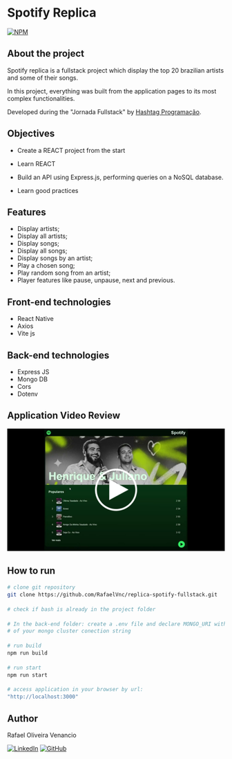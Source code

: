 # Spotify Replica
[![NPM](https://img.shields.io/npm/l/react)](https://github.com/RafaelVnc/replica-spotify-fullstack/blob/main/LICENSE) 

## About the project
Spotify replica is a fullstack project which display the top 20 brazilian artists and some of their songs.

In this project, everything was built from the application pages to its most complex functionalities.

Developed during the "Jornada Fullstack" by [Hashtag Programação](https://www.youtube.com/@HashtagProgramacao).

## Objectives
- Create a REACT project from the start

- Learn REACT

- Build an API using Express.js, performing queries on a NoSQL database.

- Learn good practices

## Features
- Display artists;
- Display all artists;
- Display songs;
- Display all songs;
- Display songs by an artist;
- Play a chosen song;
- Play random song from an artist;
- Player features like pause, unpause, next and previous.

## Front-end technologies
- React Native
- Axios
- Vite js

## Back-end technologies
- Express JS
- Mongo DB
- Cors
- Dotenv

## Application Video Review
[![ApplicationReview](https://raw.githubusercontent.com/RafaelVnc/assets/refs/heads/main/replica-spotify/AppReviewIMG.png)](https://youtu.be/PNShmWQX5us)


## How to run
```bash
# clone git repository
git clone https://github.com/RafaelVnc/replica-spotify-fullstack.git

# check if bash is already in the project folder

# In the back-end folder: create a .env file and declare MONGO_URI with the value  
# of your mongo cluster conection string 

# run build
npm run build

# run start
npm run start

# access application in your browser by url:
"http://localhost:3000"
```

## Author
Rafael Oliveira Venancio

[![LinkedIn](https://img.shields.io/badge/LinkedIn-0077B5?style=for-the-badge&logo=linkedin&logoColor=white)](https://www.linkedin.com/in/rafael-oliveira-venancio-6904122a6/)
[![GitHub](https://img.shields.io/badge/GitHub-100000?style=for-the-badge&logo=github&logoColor=white)](https://github.com/RafaelVnc)